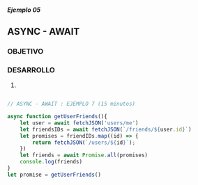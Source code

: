 ##### Ejemplo 05
## ASYNC - AWAIT 

### OBJETIVO

### DESARROLLO
1. 

```javascript

// ASYNC - AWAIT : EJEMPLO 7 (15 minutos)

async function getUserFriends(){
    let user = await fetchJSON('users/me')
    let friendsIDs = await fetchJSON(`/friends/${user.id}`)
    let promises = friendIDs.map((id) => {
        return fetchJSON(`/users/${id}`);
    })
    let friends = await Promise.all(promises)
    console.log(friends)
}
let promise = getUserFriends()

```
